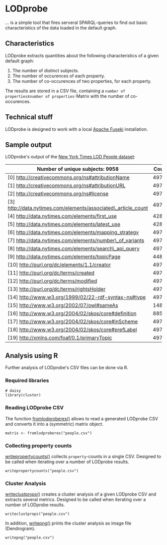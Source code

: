 # LODprobe
... is a simple tool that fires serveral SPARQL-queries to find out basic characteristics of the data loaded in the default graph.

## Characteristics
LODprobe extracts quantities about the following characteristics of a given default graph:

1. The number of distinct subjects.
2. The number of occurences of each property.
3. The number of co-occurences of two properties, for each property.

The results are stored in a CSV file, containing a `number of properties`x`number of properties`-Matrix with the number of co-occurences.

## Technical stuff
LODprobe is designed to work with a local [Apache Fuseki](http://jena.apache.org/documentation/serving_data/) installation.

## Sample output
LODprobe's output of the [New York Times LOD People dataset](http://data.nytimes.com/people.rdf):

Number of unique subjects: 9958|Count|[0]|[1]|[2]|[3]|[4]|[5]|[6]|[7]|[8]|[9]|[10]|[11]|[12]|[13]|[14]|[15]|[16]|[17]|[18]|[19]
----|----|----|----|----|----|----|----|----|----|----|----|----|----|----|----|----|----|----|----|----|----|
[0] http://creativecommons.org/ns#attributionName|4979|-|4979|4979|0|0|0|4979|0|0|0|4979|4979|4979|4979|0|0|0|0|0|4979
[1] http://creativecommons.org/ns#attributionURL|4979|-|-|4979|0|0|0|4979|0|0|0|4979|4979|4979|4979|0|0|0|0|0|4979
[2] http://creativecommons.org/ns#license|4979|-|-|-|0|0|0|4979|0|0|0|4979|4979|4979|4979|0|0|0|0|0|4979
[3] http://data.nytimes.com/elements/associated\_article_count|4979|-|-|-|-|4281|4281|0|4979|4979|4480|0|0|0|0|4979|4979|885|4979|4979|0
[4] http://data.nytimes.com/elements/first_use|4281|-|-|-|-|-|4281|0|4281|4281|3884|0|0|0|0|4281|4281|878|4281|4281|0
[5] http://data.nytimes.com/elements/latest_use|4281|-|-|-|-|-|-|0|4281|4281|3884|0|0|0|0|4281|4281|878|4281|4281|0
[6] http://data.nytimes.com/elements/mapping_strategy|4979|-|-|-|-|-|-|-|0|0|0|4979|4979|4979|4979|0|0|0|0|0|4979
[7] http://data.nytimes.com/elements/number\_of_variants|4979|-|-|-|-|-|-|-|-|4979|4480|0|0|0|0|4979|4979|885|4979|4979|0
[8] http://data.nytimes.com/elements/search\_api_query|4979|-|-|-|-|-|-|-|-|-|4480|0|0|0|0|4979|4979|885|4979|4979|0
[9] http://data.nytimes.com/elements/topicPage|4480|-|-|-|-|-|-|-|-|-|-|0|0|0|0|4480|4480|885|4480|4480|0
[10] http://purl.org/dc/elements/1.1/creator|4979|-|-|-|-|-|-|-|-|-|-|-|4979|4979|4979|0|0|0|0|0|4979
[11] http://purl.org/dc/terms/created|4979|-|-|-|-|-|-|-|-|-|-|-|-|4979|4979|0|0|0|0|0|4979
[12] http://purl.org/dc/terms/modified|4979|-|-|-|-|-|-|-|-|-|-|-|-|-|4979|0|0|0|0|0|4979
[13] http://purl.org/dc/terms/rightsHolder|4979|-|-|-|-|-|-|-|-|-|-|-|-|-|-|0|0|0|0|0|4979
[14] http://www.w3.org/1999/02/22-rdf-syntax-ns#type|4979|-|-|-|-|-|-|-|-|-|-|-|-|-|-|-|4979|885|4979|4979|0
[15] http://www.w3.org/2002/07/owl#sameAs|14884|-|-|-|-|-|-|-|-|-|-|-|-|-|-|-|-|885|4979|4979|0
[16] http://www.w3.org/2004/02/skos/core#definition|885|-|-|-|-|-|-|-|-|-|-|-|-|-|-|-|-|-|885|885|0
[17] http://www.w3.org/2004/02/skos/core#inScheme|4979|-|-|-|-|-|-|-|-|-|-|-|-|-|-|-|-|-|-|4979|0
[18] http://www.w3.org/2004/02/skos/core#prefLabel|4979|-|-|-|-|-|-|-|-|-|-|-|-|-|-|-|-|-|-|-|0
[19] http://xmlns.com/foaf/0.1/primaryTopic|4979|-|-|-|-|-|-|-|-|-|-|-|-|-|-|-|-|-|-|-|-

## Analysis using R
Further analysis of LODprobe's CSV files can be done via R.

### Required libraries
	# daisy
	library(cluster)
	
### Reading LODprobe CSV
The function [fromlodproberes()](fromlodproberes.R) allows to read a generated LODprobe CSV and converts it into a (symmetric) matrix object.

	matrix <- fromlodproberes("people.csv")

### Collecting property counts

[writepropertycounts()](writepropertycounts.R) collects `property`-counts in a single CSV. Designed to be called when iterating over a number of LODprobe results.

	writepropertycounts("people.csv")
	
### Cluster Analysis

[writeclustprops()](writeclustprops.R) creates a cluster analysis of a given LODprobe CSV and extracts several metrics. Designed to be called when iterating over a number of LODprobe results.

	writeclustprops("people.csv")
	
In addition, [writepng()](writepng.R) prints the cluster analysis as image file (Dendrogram).

	writepng("people.csv")